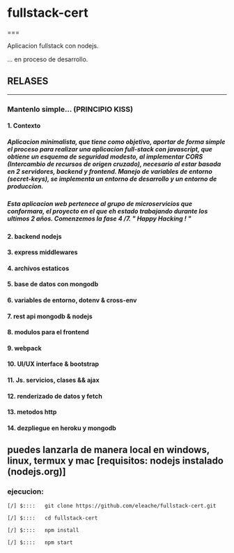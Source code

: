 # fullstack-cert
===

Aplicacion fullstack con nodejs.


... en proceso de desarrollo.


## RELASES 
--------
### Mantenlo simple... (PRINCIPIO KISS)


####          1. Contexto
##### Aplicacion minimalista, que tiene como objetivo, aportar de forma simple el proceso para realizar una aplicacion full-stack con javascript, que obtiene un esquema de seguridad modesto, al implementar CORS (Intercambio de recursos de origen cruzado), necesario al estar basada en 2 servidores, backend y frontend. Manejo de variables de entorno (secret-keys), se implementa un entorno de desarrollo y un entorno de produccion.
##### Esta aplicacion web pertenece al grupo de microservicios que conformara, el proyecto en el que eh estado trabajando durante los ultimos 2 años. Comenzemos la fase 4 /7. " Happy Hacking ! "
####          2. backend nodejs 
####          3. express middlewares
####          4. archivos estaticos
####          5. base de datos con mongodb
####          6. variables de entorno, dotenv & cross-env
####          7. rest api mongodb & nodejs
####          8. modulos para el frontend
####          9. webpack
####          10. UI/UX interface & bootstrap
####          11. Js. servicios, clases && ajax
####          12. renderizado de datos y fetch
####          13. metodos http
####          14. dezpliegue en heroku y mongodb


## puedes lanzarla de manera local en windows, linux, termux y mac      [requisitos: nodejs instalado (nodejs.org)]

### ejecucion: 
    
    [/] $::::   git clone https://github.com/eleache/fullstack-cert.git
   
    [/] $::::   cd fullstack-cert

    [/] $::::   npm install
    
    [/] $::::   npm start
